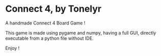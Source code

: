 # Connect 4, by Tonelyr
A handmade Connect 4 Board Game !

This game is made using pygame and numpy, having a full GUI, directly executable from a python file without IDE.

Enjoy !
